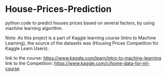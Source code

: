 # House-Prices-Prediction
python code to predict houses prices based on several factors, by using machine learning algorithm. 


Note: As this project is a part of Kaggle learning course (Intro to Machine Learning), the source of the datasets was (Housing Prices Competition for Kaggle Learn Users). 

link to the course: https://www.kaggle.com/learn/intro-to-machine-learning
link to the Competition: https://www.kaggle.com/c/home-data-for-ml-course 
